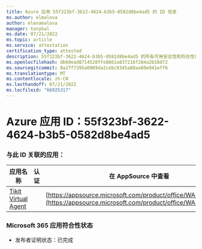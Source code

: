 ```yaml
---
title: Azure 应用 55f323bf-3622-4624-b3b5-0582d8be4ad5 的 ID 信息
ms.author: elmalova
author: elenamalova
manager: tonybal
ms.date: 07/21/2022
ms.topic: article
ms.service: attestation
certification_type: attested
description: 55f323bf-3622-4624-b3b5-0582d8be4ad5 的所有可用安全性和符合性信息信息。
ms.openlocfilehash: db60ead8714520ffe8861a83721bf284a2b16d72
ms.sourcegitcommit: 0a27f7395a0969da2cebc8345a88aa69e841eff6
ms.translationtype: MT
ms.contentlocale: zh-CN
ms.lasthandoff: 07/21/2022
ms.locfileid: "66925317"
---
```

# <a name="azure-app-id-55f323bf-3622-4624-b3b5-0582d8be4ad5"></a>Azure 应用 ID：55f323bf-3622-4624-b3b5-0582d8be4ad5


### <a name="apps-associated-with-this-id"></a>与此 ID 关联的应用：
| **应用名称** | **认证** | **在 AppSource 中查看** |
|--------------|---------------|-----------------------|
| [Tikit Virtual Agent](../forward/WA200004288.md) |  | [https://appsource.microsoft.com/product/office/WA200004288](https://appsource.microsoft.com/product/office/WA200004288) |

### <a name="microsoft-365-app-compliance-status"></a>Microsoft 365 应用符合性状态
- 发布者证明状态：已完成
